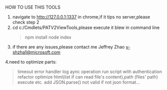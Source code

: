 HOW TO USE THIS TOOLS
1. navigate to http://127.0.0.1:1337 in chrome,if it tips no server,please check step 2
2. cd c:/Cmdlets/PATV2ViewTools,please execute it blew in command line
   > npm install 
   > node index
3. if there are any issues,please contact me  Jeffrey Zhao <v-shzha1@microsoft.com>

4.need to optimize parts:
   > timeout
   > error handler
   > log
   > aync operation
   > run script with authentication
   > refactor
   > optimize html(list if can read file's content),path (files' path)
   > execute etc. add JSON.parse() not valid if not json format...
